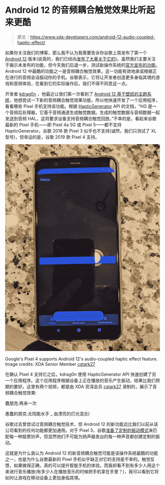# Android 12 的音频耦合触觉效果比听起来更酷

> 原文：<https://www.xda-developers.com/android-12-audio-coupled-haptic-effect/>

如果你关注我们的博客，那么我不认为我需要告诉你谷歌上周发布了第一个 [Android 12](https://www.xda-developers.com/android-12/) 版本(说真的，我们已经向[发布了大量关于它的](https://www.xda-developers.com/tag/android-12/))。虽然我们主要关注于揭示未发布的功能，但今天我们后退一步，测试新操作系统的[官方宣布的功能](https://www.xda-developers.com/android-12-developer-preview-1/)。Android 12 中最酷的功能之一是音频耦合触觉效果，这一功能有效地承诺根据正在进行的音频会话振动你的手机。谷歌表示，它将让开发者创造更多身临其境的游戏和音频体验，在看到它的实际操作后，我们不得不同意这一点。

开发者 [kdrag0n](https://forum.xda-developers.com/m/kdrag0n.7291478/) ，他最近让我们第一次看到了 [Android 12 基于壁纸的主题系统](https://www.xda-developers.com/android-12-wallpaper-theming-system-leak/)，他想尝试一下新的音频耦合触觉效果功能，所以他快速开发了一个应用程序，看看哪些 Pixel 手机支持该功能。根据 [HapticGenerator](https://developer.android.com/reference/android/media/audiofx/HapticGenerator) API 的文档，“HG 是一个音频后处理器，它基于音频通道生成触觉数据。生成的触觉数据与音频数据一起发送到音频 HAL，这将要求设备支持音频耦合触觉回放。”不幸的是，看起来谷歌最新的 Pixel 手机——即 Pixel 4a 5G 或 Pixel 5——都不支持 HapticGenerator。谷歌 2018 款 Pixel 3 似乎也不支持(诚然，我们只测试了 XL 型号)，但幸运的是，谷歌 2019 款 Pixel 4 支持。

 <picture>![](img/a9bbec51f0ff0a8d71240e6e83d76d5b.png)</picture> 

Google's Pixel 4 supports Android 12's audio-coupled haptic effect feature. Image credits: XDA Senior Member [cstark27](https://forum.xda-developers.com/m/cstark27.2712580/)

在确认 Pixel 4 支持它之后，kdrag0n 使用 HapticGenerator API 快速创建了另一个应用程序。这个应用程序根据设备上正在播放的音乐产生振动，结果比我们预期的要好。这里有两个视频，都是由 XDA 资深会员 [cstark27](https://forum.xda-developers.com/m/cstark27.2712580/) 录制的，展示了音频耦合触觉效果:

蠢朋克:再来一次

愚蠢的朋克:太阳能水手 _ 由漂亮的灯光混合)

谷歌过去曾尝试过音频耦合触觉技术，但 Android 12 的新功能远比我们以前从该公司看到的任何功能都更加通用。对于 Pixel 3，谷歌[准备了定制的振动模式](https://twitter.com/MishaalRahman/status/1053686158130065409)来匹配每一种股票铃声，但显然他们不可能为扬声器发出的每一种声音都创建定制的振动。

这就是为什么我认为 Android 12 的新音频耦合触觉可能是该操作系统最酷的功能之一，也是为什么谷歌最新的 Pixel 手机似乎缺乏对它的支持是不幸的。触觉反馈，如果做得正确，真的可以提升智能手机的体验。而我却看不到有多少人用这个来进行音乐播放(有多少人在播放音乐的时候把手机拿在手里？)，我可以看到它将如何让游戏在移动设备上更加身临其境。